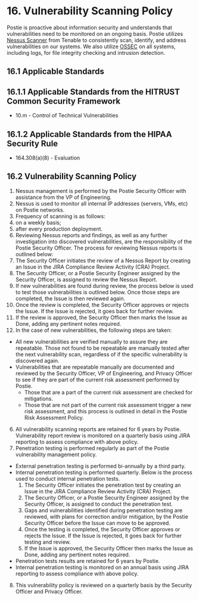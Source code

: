 # 16. Vulnerability Scanning Policy

Postie is proactive about information security and understands that vulnerabilities need to be monitored on an ongoing basis. Postie utilizes [Nessus Scanner](http://www.tenable.com/products/nessus) from Tenable to consistently scan, identify, and address vulnerabilities on our systems. We also utilize [OSSEC](http://www.ossec.net/) on all systems, including logs, for file integrity checking and intrusion detection.

## 16.1 Applicable Standards

## 16.1.1 Applicable Standards from the HITRUST Common Security Framework

* 10.m - Control of Technical Vulnerabilities

## 16.1.2 Applicable Standards from the HIPAA Security Rule

* 164.308(a)(8) - Evaluation

## 16.2 Vulnerability Scanning Policy

1. Nessus management is performed by the Postie Security Officer with assistance from the VP of Engineering.
2. Nessus is used to monitor all internal IP addresses (servers, VMs, etc) on Postie networks.
3. Frequency of scanning is as follows:
  1. on a weekly basis;
  2. after every production deployment.
4. Reviewing Nessus reports and findings, as well as any further investigation into discovered vulnerabilities, are the responsibility of the Postie Security Officer. The process for reviewing Nessus reports is outlined below:
  1. The Security Officer initiates the review of a Nessus Report by creating an Issue in the JIRA Compliance Review Activity (CRA) Project.
  2. The Security Officer, or a Postie Security Engineer assigned by the Security Officer, is assigned to review the Nessus Report.
  3. If new vulnerabilities are found during review, the process below is used to test those vulnerabilities is outlined below. Once those steps are completed, the Issue is then reviewed again.
  4. Once the review is completed, the Security Officer approves or rejects the Issue. If the Issue is rejected, it goes back for further review.
  5. If the review is approved, the Security Officer then marks the Issue as Done, adding any pertinent notes required.
5. In the case of new vulnerabilities, the following steps are taken:
  * All new vulnerabilities are verified manually to assure they are repeatable. Those not found to be repeatable are manually tested after the next vulnerability scan, regardless of if the specific vulnerability is discovered again.
  * Vulnerabilities that are repeatable manually are documented and reviewed by the Security Officer, VP of Engineering, and Privacy Officer to see if they are part of the current risk assessment performed by Postie.
    * Those that are a part of the current risk assessment are checked for mitigations.
    * Those that are not part of the current risk assessment trigger a new risk assessment, and this process is outlined in detail in the Postie Risk Assessment Policy.
6. All vulnerability scanning reports are retained for 6 years by Postie. Vulnerability report review is monitored on a quarterly basis using JIRA reporting to assess compliance with above policy.
7. Penetration testing is performed regularly as part of the Postie vulnerability management policy.
  * External penetration testing is performed bi-annually by a third party.
  * Internal penetration testing is performed quarterly. Below is the process used to conduct internal penetration tests.
      1. The Security Officer initiates the penetration test by creating an Issue in the JIRA Compliance Review Activity (CRA) Project.
      2. The Security Officer, or a Postie Security Engineer assigned by the Security Officer, is assigned to conduct the penetration test.
      3. Gaps and vulnerabilities identified during penetration testing are reviewed, with plans for correction and/or mitigation, by the Postie Security Officer before the Issue can move to be approved.
      4. Once the testing is completed, the Security Officer approves or rejects the Issue. If the Issue is rejected, it goes back for further testing and review.
      5. If the Issue is approved, the Security Officer then marks the Issue as Done, adding any pertinent notes required.
  * Penetration tests results are retained for 6 years by Postie.
  * Internal penetration testing is monitored on an annual basis using JIRA reporting to assess compliance with above policy.
8. This vulnerability policy is reviewed on a quarterly basis by the Security Officer and Privacy Officer.
